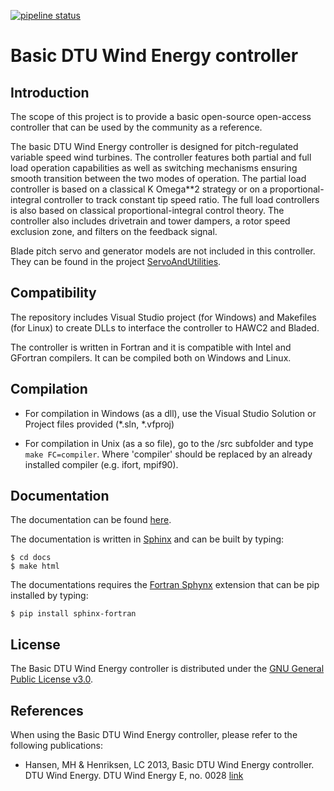 [![pipeline status](https://gitlab.windenergy.dtu.dk/OpenLAC/BasicDTUController/badges/master/pipeline.svg)](https://gitlab.windenergy.dtu.dk/OpenLAC/BasicDTUController/commits/master)

# Basic DTU Wind Energy controller
## Introduction
The scope of this project is to provide a basic open-source open-access controller that can be used by the community as a reference.  

The basic DTU Wind Energy controller is designed for pitch-regulated variable speed wind turbines.
The controller features both partial and full load operation capabilities as well as switching mechanisms ensuring smooth transition between the two modes of operation. The partial load controller is based on a classical K Omega**2 strategy or on a proportional-integral controller to track constant tip speed ratio. The full load controllers is also based on classical proportional-integral control theory. The controller also includes drivetrain and tower dampers, a rotor speed exclusion zone, and filters on the feedback signal.

Blade pitch servo and generator models are not included in this controller. They can be found in the project  [ServoAndUtilities](https://github.com/DTUWindEnergy/ServosAndUtilities).

## Compatibility
The repository includes Visual Studio project (for Windows) and Makefiles (for Linux) to create DLLs to interface the controller to HAWC2 and Bladed.

The controller is written in Fortran and it is compatible with Intel and GFortran compilers. It can be compiled both on Windows and Linux. 

## Compilation

- For compilation in Windows (as a dll), use the Visual Studio Solution or Project files provided (*.sln, *.vfproj)

- For compilation in Unix (as a so file), go to the /src subfolder and type `make FC=compiler`. Where 'compiler' should be replaced by an already installed compiler (e.g. ifort, mpif90).

## Documentation

The documentation can be found [here](http://dtuwindenergy.github.io/BasicDTUController/index.html).

The documentation is written in [Sphinx](http://sphinx-doc.org/) and can be built by typing:

    $ cd docs
    $ make html
  
The documentations requires the [Fortran Sphynx](https://github.com/VACUMM/sphinx-fortran) extension that can be pip installed by typing:

    $ pip install sphinx-fortran

## License

The Basic DTU Wind Energy controller is distributed under the [GNU General Public License v3.0](http://en.wikipedia.org/wiki/GNU_General_Public_License).

## References
When using the Basic DTU Wind Energy controller, please refer to the following publications:

* Hansen, MH & Henriksen, LC 2013, Basic DTU Wind Energy controller. DTU Wind Energy. DTU Wind Energy E, no. 0028 [link](http://orbit.dtu.dk/en/publications/basic-dtu-wind-energy-controller(ff8123f8-55d2-4907-af7f-2fa139987c33).html)
